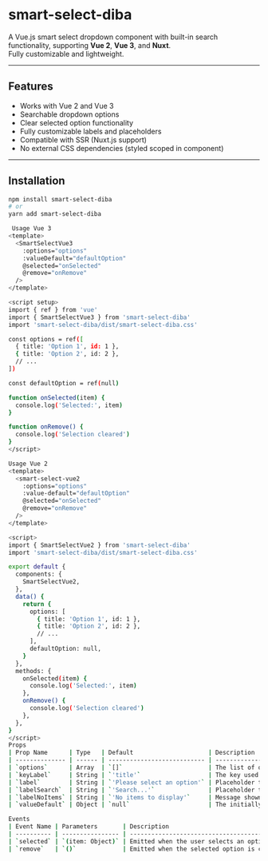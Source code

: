 # smart-select-diba

A Vue.js smart select dropdown component with built-in search functionality, supporting **Vue 2**, **Vue 3**, and **Nuxt**.  
Fully customizable and lightweight.

---

## Features

- Works with Vue 2 and Vue 3  
- Searchable dropdown options  
- Clear selected option functionality  
- Fully customizable labels and placeholders  
- Compatible with SSR (Nuxt.js support)  
- No external CSS dependencies (styled scoped in component)  

---

## Installation

```bash
npm install smart-select-diba
# or
yarn add smart-select-diba

 Usage Vue 3
<template>
  <SmartSelectVue3
    :options="options"
    :valueDefault="defaultOption"
    @selected="onSelected"
    @remove="onRemove"
  />
</template>

<script setup>
import { ref } from 'vue'
import { SmartSelectVue3 } from 'smart-select-diba'
import 'smart-select-diba/dist/smart-select-diba.css'

const options = ref([
  { title: 'Option 1', id: 1 },
  { title: 'Option 2', id: 2 },
  // ...
])

const defaultOption = ref(null)

function onSelected(item) {
  console.log('Selected:', item)
}

function onRemove() {
  console.log('Selection cleared')
}
</script>

Usage Vue 2
<template>
  <smart-select-vue2
    :options="options"
    :value-default="defaultOption"
    @selected="onSelected"
    @remove="onRemove"
  />
</template>

<script>
import { SmartSelectVue2 } from 'smart-select-diba'
import 'smart-select-diba/dist/smart-select-diba.css'

export default {
  components: {
    SmartSelectVue2,
  },
  data() {
    return {
      options: [
        { title: 'Option 1', id: 1 },
        { title: 'Option 2', id: 2 },
        // ...
      ],
      defaultOption: null,
    }
  },
  methods: {
    onSelected(item) {
      console.log('Selected:', item)
    },
    onRemove() {
      console.log('Selection cleared')
    },
  },
}
</script>
Props
| Prop Name      | Type   | Default                     | Description                                                 |
| -------------- | ------ | --------------------------- | ----------------------------------------------------------- |
| `options`      | Array  | `[]`                        | The list of options available for selection.                |
| `keyLabel`     | String | `'title'`                   | The key used to display the label of each option.           |
| `label`        | String | `'Please select an option'` | Placeholder text shown in the main input field.             |
| `labelSearch`  | String | `'Search...'`               | Placeholder text shown in the search input inside dropdown. |
| `labelNoItems` | String | `'No items to display'`     | Message shown when no options match the search query.       |
| `valueDefault` | Object | `null`                      | The initially selected option (default value).              |

Events
| Event Name | Parameters       | Description                                  |
| ---------- | ---------------- | -------------------------------------------- |
| `selected` | `(item: Object)` | Emitted when the user selects an option.     |
| `remove`   | `()`             | Emitted when the selected option is cleared. |
